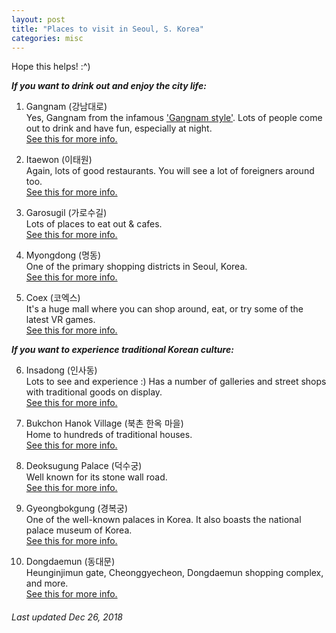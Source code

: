 ```yaml
---
layout: post
title: "Places to visit in Seoul, S. Korea"
categories: misc
---
```


Hope this helps! :^)

 _**If you want to drink out and enjoy the city life:**_
1. Gangnam (강남대로)  
Yes, Gangnam from the infamous ['Gangnam style'](https://www.youtube.com/watch?v=9bZkp7q19f0). Lots of people come out to drink and have fun, especially at night.  
[See this for more info.](http://english.visitkorea.or.kr/enu/ATR/SI_EN_3_1_1_1.jsp?cid=264571)

2. Itaewon (이태원)  
Again, lots of good restaurants. You will see a lot of foreigners around too.  
[See this for more info.](http://english.visitkorea.or.kr/enu/ATR/SI_EN_3_1_1_1.jsp?cid=264358)

3. Garosugil (가로수길)  
Lots of places to eat out & cafes.  
[See this for more info.](http://english.visitkorea.or.kr/enu/ATR/SI_EN_3_1_1_1.jsp?cid=1323377)

4. Myongdong (명동)  
One of the primary shopping districts in Seoul, Korea.  
[See this for more info.](http://english.visitkorea.or.kr/enu/ATR/SI_EN_3_1_1_1.jsp?cid=264312)

5. Coex (코엑스)  
It's a huge mall where you can shop around, eat, or try some of the latest VR games.  
[See this for more info.](http://english.visitkorea.or.kr/enu/SHP/SH_EN_7_2.jsp?cid=1984968)

 _**If you want to experience traditional Korean culture:**_

6. Insadong (인사동)  
Lots to see and experience :) Has a number of galleries and street shops with traditional goods on display.  
[See this for more info.](http://english.visitkorea.or.kr/enu/ATR/SI_EN_3_1_1_1.jsp?cid=264354)
 
7. Bukchon Hanok Village (북촌 한옥 마을)  
Home to hundreds of traditional houses.  
[See this for more info.](http://english.visitkorea.or.kr/enu/ATR/SI_EN_3_1_1_1.jsp?cid=561382)

8. Deoksugung Palace (덕수궁)  
Well known for its stone wall road.  
[See this for more info.](http://english.visitkorea.or.kr/enu/ATR/SI_EN_3_1_1_1.jsp?cid=264316)

9. Gyeongbokgung (경복궁)  
One of the well-known palaces in Korea. It also boasts the national palace museum of Korea.  
[See this for more info.](http://english.visitkorea.or.kr/enu/ATR/SI_EN_3_1_1_1.jsp?cid=264337)

10. Dongdaemun (동대문)  
Heunginjimun gate, Cheonggyecheon, Dongdaemun shopping complex, and more.  
[See this for more info.](http://english.visitkorea.or.kr/enu/ATR/SI_EN_3_6.jsp?cid=2419333)

###### Last updated Dec 26, 2018
